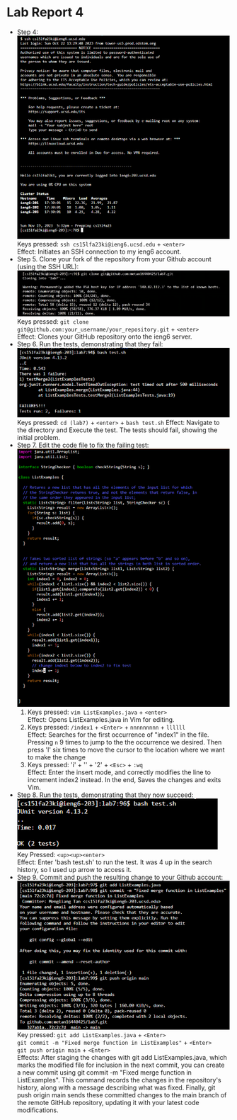 # Lab Report 4
- Step 4:  
  ![Image](login.jpg)  
  Keys pressed: `ssh cs15lfa23ki@ieng6.ucsd.edu` + `<enter>`   
  Effect: Initiates an SSH connection to my ieng6 account. 
- Step 5. Clone your fork of the repository from your Github account (using the SSH URL):  
  ![Image](clone(1)(1).png)  
  Keys pressed: `git clone git@github.com:your_username/your_repository.git` + `<enter>`    
  Effect: Clones your GitHub repository onto the ieng6 server.  
- Step 6. Run the tests, demonstrating that they fail:
  ![Image](fail.jpg)  
  Keys pressed: `cd (lab7)` + `<enter>` + `bash test.sh`
  Effect: Navigate to the directory and Execute the test. The tests should fail, showing the initial problem.
- Step 7. Edit the code file to fix the failing test:
  ![Image](vim.jpg)
  1. Keys pressed: `vim ListExamples.java` + `<enter>`  
     Effect: Opens ListExamples.java in Vim for editing.
  2. Keys pressed: `/index1` + `<Enter>` + `nnnnnnnnn` + `llllll`     
     Effect: Searches for the first occurrence of "index1" in the file. Pressing `n` 9 times to jump to the the occurrence we desired. Then press 'l' six times to move the cursor to the location where we want to make the change  
  3. Keys pressed: 'i' + '<backspace>' + '2' + `<Esc>` + `:wq`  
     Effect: Enter the insert mode, and correctly modifies the line to increment index2 instead. In the end, Saves the changes and exits Vim.
- Step 8. Run the tests, demonstrating that they now succeed:  
  ![Image](suc.jpg)  
  Key Pressed: `<up><up><enter>`   
  Effect: Enter 'bash test.sh' to run the test. It was 4 up in the search history, so I used up arrow to access it.  
- Step 9. Commit and push the resulting change to your Github account:  
  ![Image](fixed.jpg)   
  Key pressed: `git add ListExamples.java` + `<Enter>`  
               `git commit -m "Fixed merge function in ListExamples"` + `<Enter>`    
               `git push origin main` + `<Enter>`  
  Effects: After staging the changes with git add ListExamples.java, which marks the modified file for inclusion in the next commit, you can create a new commit using git commit -m "Fixed merge function in ListExamples". This command records the changes in the repository's history, along with a message describing what was fixed. Finally, git push origin main sends these committed changes to the main branch of the remote GitHub repository, updating it with your latest code modifications. 

  
  
